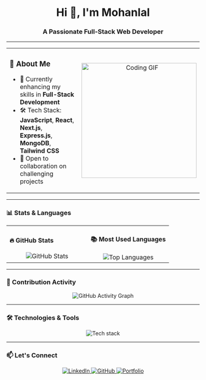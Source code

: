 <h1 align="center">Hi 👋, I'm Mohanlal</h1>
<h3 align="center">A Passionate Full-Stack Web Developer</h3>

---

<table>
<tr>
<td >
  
### 🚀 About Me
- 🌱 Currently enhancing my skills in **Full-Stack Development**  
- 🛠️ Tech Stack: **JavaScript**, **React**, **Next.js**, **Express.js**, **MongoDB**, **Tailwind CSS**  
- 💬 Open to collaboration on challenging projects  

</td>
<td  align="center">
  <img src="https://user-images.githubusercontent.com/74038190/212749695-a6817c5a-a794-462b-afca-1b5ce7dd5e63.gif" width="300" alt="Coding GIF" />
</td>
</tr>
</table>

---

### 📊 Stats & Languages  
<table>
<tr>
<td width="50%">
  
#### 🔥 GitHub Stats  
<div align="center">
  <img src="https://github-readme-stats.vercel.app/api?username=mohanlal99&show_icons=true&theme=radical" alt="GitHub Stats" />
</div>

</td>
<td width="50%">
  
#### 📚 Most Used Languages  
<div align="center">
  <img src="https://github-readme-stats.vercel.app/api/top-langs/?username=mohanlal99&layout=compact&theme=radical" alt="Top Languages" />
</div>

</td>
</tr>
</table>

---

### 🌟 Contribution Activity  
<div align="center">
  <img src="https://github-readme-activity-graph.vercel.app/graph?username=mohanlal99&bg_color=141321&color=ffffff&line=fe428e&point=ffffff&area=true&hide_border=true" alt="GitHub Activity Graph" />
</div>

---

### 🛠️ Technologies & Tools  
<div align="center">
  <img src="https://skillicons.dev/icons?i=js,react,nextjs,express,mongodb,tailwind,git,github,vscode,html,css" alt="Tech stack" />
</div>

---

### 📫 Let's Connect  
<p align="center">
  <a href="https://www.linkedin.com/in/mohan-lal-4719a9315">
    <img src="https://img.shields.io/badge/-LinkedIn-blue?style=for-the-badge&logo=linkedin" alt="LinkedIn" />
  </a>
  <a href="https://github.com/mohanlal99">
    <img src="https://img.shields.io/badge/-GitHub-181717?style=for-the-badge&logo=github" alt="GitHub" />
  </a>
  <a href="https://codewithmohanlal.vercel.app">
    <img src="https://img.shields.io/badge/-Portfolio-34a853?style=for-the-badge&logo=vercel" alt="Portfolio" />
  </a>
</p>
